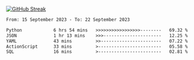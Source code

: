 [![GitHub Streak](https://streak-stats.demolab.com?user=renren-017&theme=sea&hide_border=true&background=DD272700)](https://git.io/streak-stats)

<!--START_SECTION:waka-->

```txt
From: 15 September 2023 - To: 22 September 2023

Python            6 hrs 54 mins   >>>>>>>>>>>>>>>>>--------   69.32 %
JSON              1 hr 13 mins    >>>----------------------   12.25 %
YAML              43 mins         >>-----------------------   07.22 %
ActionScript      33 mins         >------------------------   05.58 %
SQL               16 mins         >------------------------   02.81 %
```

<!--END_SECTION:waka-->
